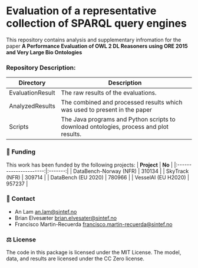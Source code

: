 # Evaluation of a representative collection of SPARQL query engines


This repository contains analysis and supplementary infromation for the paper **A Performance Evaluation of OWL 2 DL Reasoners using ORE 2015 and Very Large Bio Ontologies**

### Repository Description:

| **Directory**   | **Description**                                                                                                                                       |
|-----------------|-------------------------------------------------------------------------------------------------------------------------------------------------------|
| EvaluationResult| The raw results of the evaluations.                                                                                            						  |
| AnalyzedResults | The combined and processed results which was used to present in the paper  																			  |
| Scripts         | The Java programs and Python scripts to download ontologies, process and plot results.                                                                |


### 🏦 Funding
This work has been funded by the following projects:
|       **Project**      |  **No** |
|:----------------------:|:-------:|
| DataBench-Norway (NFR) | 310134  |
| SkyTrack (NFR)         | 309714  |
| DataBench (EU 2020)    | 780966  |
| VesselAI (EU H2020)    | 957237  |

### :email: Contact
- An Lam <an.lam@sintef.no>
- Brian Elvesæter <brian.elvesater@sintef.no>
- Francisco Martin-Recuerda <francisco.martin-recuerda@sintef.no>

### ⚖️ License
The code in this package is licensed under the MIT License. The model, data, and results are licensed under the CC Zero license.
